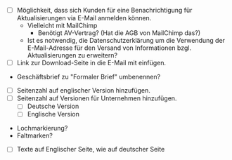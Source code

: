 * [ ] Möglichkeit, dass sich Kunden für eine Benachrichtigung für Aktualisierungen via E-Mail anmelden können.
  * Vielleicht mit MailChimp
    * Benötigt AV-Vertrag? (Hat die AGB von MailChimp das?)
  * Ist es notwendig, die Datenschutzerklärung um die Verwendung der E-Mail-Adresse für den Versand von Informationen bzgl. Aktualisierungen zu erweitern?
* [ ] Link zur Download-Seite in die E-Mail mit einfügen.
* Geschäftsbrief zu "Formaler Brief" umbenennen?
* [ ] Seitenzahl auf englischer Version hinzufügen.
* [ ] Seitenzahl auf Versionen für Unternehmen hinzufügen.
  * [ ] Deutsche Version
  * [ ] Englische Version
* Lochmarkierung?
* Faltmarken?
* [ ] Texte auf Englischer Seite, wie auf deutscher Seite
